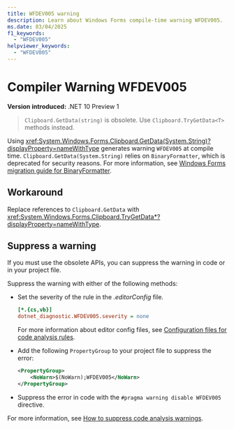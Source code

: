 ```yaml
---
title: WFDEV005 warning
description: Learn about Windows Forms compile-time warning WFDEV005. 'Clipboard.GetData(string)' is obsolete. Use 'Clipboard.TryGetData<T>' methods instead.
ms.date: 03/04/2025
f1_keywords:
  - "WFDEV005"
helpviewer_keywords:
  - "WFDEV005"
---
```

# Compiler Warning WFDEV005

**Version introduced:** .NET 10 Preview 1

> `Clipboard.GetData(string)` is obsolete. Use `Clipboard.TryGetData<T>` methods instead.

Using <xref:System.Windows.Forms.Clipboard.GetData(System.String)?displayProperty=nameWithType> generates warning `WFDEV005` at compile time. `Clipboard.GetData(System.String)` relies on `BinaryFormatter`, which is deprecated for security reasons. For more information, see [Windows Forms migration guide for BinaryFormatter](/dotnet/standard/serialization/binaryformatter-migration-guide/winforms-applications).

## Workaround

Replace references to `Clipboard.GetData` with <xref:System.Windows.Forms.Clipboard.TryGetData*?displayProperty=nameWithType>.

## Suppress a warning

If you must use the obsolete APIs, you can suppress the warning in code or in your project file.

Suppress the warning with either of the following methods:

- Set the severity of the rule in the _.editorConfig_ file.

  ```ini
  [*.{cs,vb}]
  dotnet_diagnostic.WFDEV005.severity = none
  ```

  For more information about editor config files, see [Configuration files for code analysis rules](/dotnet/fundamentals/code-analysis/configuration-files).

- Add the following `PropertyGroup` to your project file to suppress the error:

  ```xml
  <PropertyGroup>
      <NoWarn>$(NoWarn);WFDEV005</NoWarn>
  </PropertyGroup>
  ```

- Suppress the error in code with the `#pragma warning disable WFDEV005` directive.

For more information, see [How to suppress code analysis warnings](/dotnet/fundamentals/code-analysis/suppress-warnings).
